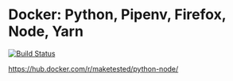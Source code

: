 # Docker: Python, Pipenv, Firefox, Node, Yarn

[![Build Status](https://travis-ci.org/maketested/docker-python-node.svg?branch=master)](https://travis-ci.org/maketested/docker-python-node)

https://hub.docker.com/r/maketested/python-node/

